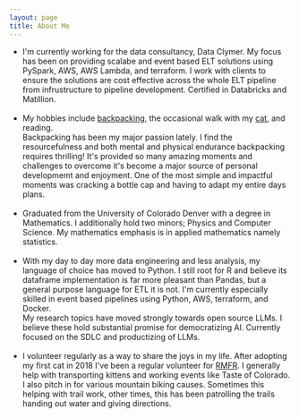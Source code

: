 ```yaml
---
layout: page
title: About Me
---
```


<ul class="fa-ul">
<li><span class="fa-li"><i class="fa fa-briefcase" aria-hidden="true"></i></span> 
I'm currently working for the data consultancy, Data Clymer. My focus has been
on providing scalabe and event based ELT solutions using PySpark, AWS, AWS Lambda, and
terraform. I work with clients to ensure the solutions are cost effective across the whole
ELT pipeline from infrustructure to pipeline development. Certified in Databricks and Matillion.
</li>
<br>
<li><span class="fa-li"><i class="fa fa-bicycle" aria-hidden="true"></i></span>
My hobbies include <a href="https://benhoffman.net/backpacking">backpacking</a>,
the occasional walk with my <a href="https://benhoffman.net/cat">cat</a>,
and reading.
<br>
Backpacking has been my major passion lately. I find the resourcefulness and both mental and physical endurance backpacking requires thrilling! It's provided so many amazing moments and challenges to overcome it's become a major source of personal developmemt and enjoyment. One of the most simple and 
impactful moments was cracking a bottle cap and having to adapt my entire days plans.
</li>
<br>
<li><span class="fa-li"><i class="fa fa-university" aria-hidden="true"></i></span>
Graduated from the University of Colorado Denver with a degree in Mathematics.
I additionally hold two minors; Physics and Computer Science. My mathematics
emphasis is in applied mathematics namely statistics. 
</li>
<br>
<li><span class="fa-li"><i class="fa fa-code" aria-hidden="true"></i></span>
With my day to day more data engineering and less analysis, my language of choice has moved to Python.
I still root for R and believe its dataframe implementation is far more pleasant than Pandas, but a general
purpose language for ETL it is not. I'm currently especially skilled in event based pipelines using Python,
AWS, terraform, and Docker.
<br>
My research topics have moved strongly towards open source LLMs. I believe these hold substantial promise 
for democratizing AI. Currently focused on the SDLC and productizing of LLMs.
</li>
<br>
<li><span class="fa-li"><i class="fa fa-handshake-o" aria-hidden="true"></i></span>
I volunteer regularly as a way to share the joys in my life. After adopting my first cat in 2018
I've been a regular volunteer for <a href="https://www.rmfr-colorado.org/">RMFR</a>. I generally help with
transporting kittens and working events like Taste of Colorado. 
<br>
I also pitch in for various mountain biking causes. Sometimes this helping
with trail work, other times, this has been patrolling the trails handing out
water and giving directions.
</li>
</ul>
